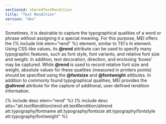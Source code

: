 ```yaml
---
sectionid: sharedTextRendition
title: "Text Rendition"
version: "dev"
---
```


Sometimes, it is desirable to capture the typographical qualities of a word or phrase without assigning it a special meaning. For this purpose, MEI offers the {% include link elem="rend" %} element, similar to TEI's *hi* element. Using CSS-like values, its **@rend** attribute can be used to specify many typographic features, such as font style, font variants, and relative font size and weight. In addition, text decoration, direction, and enclosing ‘boxes’ may be captured. While **@rend** is used to record relative font size and weight, absolute values for these qualities (measured in printers points) should be specified using the **@fontsize** and **@fontweight** attibutes. In addition to commonly found typographical qualities, MEI provides the **@altrend** attribute for the capture of additional, user-defined rendition information.

{% include desc elem="rend" %}
{% include desc atts="att.textRendition/rend att.textRendition/altrend att.typography/fontname att.typography/fontsize att.typography/fontstyle att.typography/fontweight" %}
